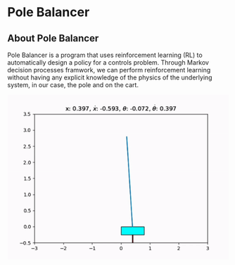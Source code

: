 # Pole Balancer

## About Pole Balancer
Pole Balancer is a program that uses reinforcement learning (RL) to automatically design a policy for a controls problem. Through Markov decision processes framwork, we can perform reinforcement learning without having any explicit knowledge of the physics of the underlying system, in our case, the pole and on the cart.

![Pole being balanced](./images/sample_demo.gif) 
